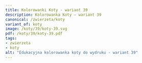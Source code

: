 ```yaml
---
title: Kolorowanki Koty - wariant 39
description: Kolorowanka Koty - wariant 39
canonical: /zwierzeta/koty
variant_of: koty
image: /koty/39/koty-39.svg
pdf: /koty/39/koty-39.pdf
tags:
- zwierzeta
- koty
alt: "Edukacyjna kolorowanka koty do wydruku - wariant 39"
---
```

